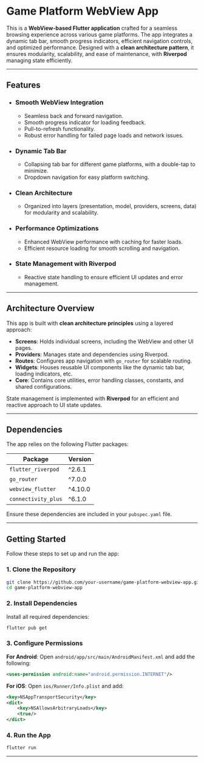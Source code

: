 
# Game Platform WebView App

This is a **WebView-based Flutter application** crafted for a seamless browsing experience across various game platforms. The app integrates a dynamic tab bar, smooth progress indicators, efficient navigation controls, and optimized performance. Designed with a **clean architecture pattern**, it ensures modularity, scalability, and ease of maintenance, with **Riverpod** managing state efficiently.

---

## Features

- ### **Smooth WebView Integration**
  - Seamless back and forward navigation.
  - Smooth progress indicator for loading feedback.
  - Pull-to-refresh functionality.
  - Robust error handling for failed page loads and network issues.
  
- ### **Dynamic Tab Bar**
  - Collapsing tab bar for different game platforms, with a double-tap to minimize.
  - Dropdown navigation for easy platform switching.

- ### **Clean Architecture**
  - Organized into layers (presentation, model, providers, screens, data) for modularity and scalability.

- ### **Performance Optimizations**
  - Enhanced WebView performance with caching for faster loads.
  - Efficient resource loading for smooth scrolling and navigation.

- ### **State Management with Riverpod**
  - Reactive state handling to ensure efficient UI updates and error management.

---

## Architecture Overview

This app is built with **clean architecture principles** using a layered approach:

- **Screens**: Holds individual screens, including the WebView and other UI pages.
- **Providers**: Manages state and dependencies using Riverpod.
- **Routes**: Configures app navigation with `go_router` for scalable routing.
- **Widgets**: Houses reusable UI components like the dynamic tab bar, loading indicators, etc.
- **Core**: Contains core utilities, error handling classes, constants, and shared configurations.

State management is implemented with **Riverpod** for an efficient and reactive approach to UI state updates.

---

## Dependencies

The app relies on the following Flutter packages:

| Package              | Version |
|----------------------|---------|
| `flutter_riverpod`   | ^2.6.1  |
| `go_router`          | ^7.0.0  |
| `webview_flutter`    | ^4.10.0 |
| `connectivity_plus`  | ^6.1.0  |

Ensure these dependencies are included in your `pubspec.yaml` file.

---

## Getting Started

Follow these steps to set up and run the app:

### 1. **Clone the Repository**
   ```bash
   git clone https://github.com/your-username/game-platform-webview-app.git
   cd game-platform-webview-app
   ```

### 2. **Install Dependencies**  
   Install all required dependencies:
   ```bash
   flutter pub get
   ```

### 3. **Configure Permissions**

   **For Android**: Open `android/app/src/main/AndroidManifest.xml` and add the following:
   ```xml
   <uses-permission android:name="android.permission.INTERNET"/>
   ```

   **For iOS**: Open `ios/Runner/Info.plist` and add:
   ```xml
   <key>NSAppTransportSecurity</key>
   <dict>
       <key>NSAllowsArbitraryLoads</key>
       <true/>
   </dict>
   ```

### 4. **Run the App**
   ```bash
   flutter run
   ```

---
